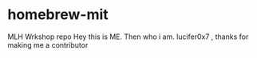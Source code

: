 # homebrew-mit
MLH Wrkshop repo
Hey this is ME.
Then who i am.
lucifer0x7 , thanks for making me a contributor
